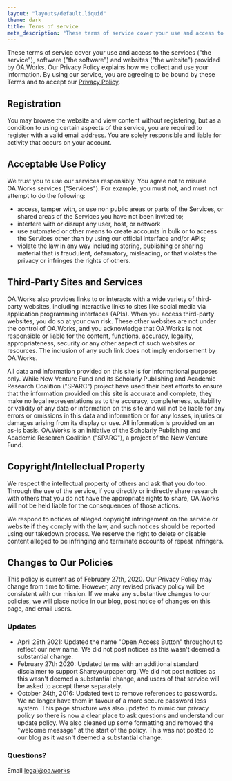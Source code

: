 ```yaml
---
layout: "layouts/default.liquid"
theme: dark
title: Terms of service
meta_description: "These terms of service cover your use and access to the services."
---
```


These terms of service cover your use and access to the services ("the service"), software ("the software") and websites ("the website") provided by OA.Works. Our Privacy Policy explains how we collect and use your information. By using our service, you are agreeing to be bound by these Terms and to accept our [Privacy Policy](/policies/privacy).

## Registration

You may browse the website and view content without registering, but as a condition to using certain aspects of the service, you are required to register with a valid email address. You are solely responsible and liable for activity that occurs on your account.

## Acceptable Use Policy

We trust you to use our services responsibly. You agree not to misuse OA.Works services ("Services"). For example, you must not, and must not attempt to do the following:

- access, tamper with, or use non public areas or parts of the Services, or shared areas of the Services you have not been invited to;
- interfere with or disrupt any user, host, or network
- use automated or other means to create accounts in bulk or to access the Services other than by using our official interface and/or APIs;
- violate the law in any way including storing, publishing or sharing material that is fraudulent, defamatory, misleading, or that violates the privacy or infringes the rights of others.

## Third-Party Sites and Services

OA.Works also provides links to or interacts with a wide variety of third-party websites, including interactive links to sites like social media via application programming interfaces (APIs). When you access third-party websites, you do so at your own risk. These other websites are not under the control of OA.Works, and you acknowledge that OA.Works is not responsible or liable for the content, functions, accuracy, legality, appropriateness, security or any other aspect of such websites or resources. The inclusion of any such link does not imply endorsement by OA.Works.

All data and information provided on this site is for informational purposes only. While New Venture Fund and its Scholarly Publishing and Academic Research Coalition ("SPARC") project have used their best efforts to ensure that the information provided on this site is accurate and complete, they make no legal representations as to the accuracy, completeness, suitability or validity of any data or information on this site and will not be liable for any errors or omissions in this data and information or for any losses, injuries or damages arising from its display or use. All information is provided on an as-is basis. OA.Works is an initiative of the Scholarly Publishing and Academic Research
Coalition ("SPARC"), a project of the New Venture Fund.

## Copyright/Intellectual Property

We respect the intellectual property of others and ask that you do too. Through the use of the service, if you directly or indirectly share research with others that you do not have the appropriate rights to share, OA.Works will not be held liable for the consequences of those actions.

We respond to notices of alleged copyright infringement on the service or website if they comply with the law, and such notices should be reported using our takedown process. We reserve the right to delete or disable content alleged to be infringing and terminate accounts of repeat infringers.

## Changes to Our Policies

This policy is current as of February 27th, 2020. Our Privacy Policy may change from time to time. However, any revised privacy policy will be consistent with our mission. If we make any substantive changes to our policies, we will place notice in our blog, post notice of changes on this page, and email users.

### Updates

- April 28th 2021: Updated the name "Open Access Button" throughout to reflect our new name. We did not post notices as this wasn't deemed a substantial change.
- February 27th 2020: Updated terms with an additional standard disclaimer to support Shareyourpaper.org. We did not post notices as this wasn't deemed a substantial change, and users of that service will be asked to accept these separately.
- October 24th, 2016: Updated text to remove references to passwords. We no longer have them in favour of a more secure password less system. This page structure was also updated to mimic our privacy policy so there is now a clear place to ask questions and understand our update policy. We also cleaned up some formatting and removed the "welcome message" at the start of the policy. This was not posted to our blog as it wasn't deemed a substantial change.

### Questions?

Email [legal@oa.works](mailto:legal@oa.works)
